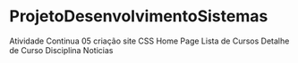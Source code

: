 # ProjetoDesenvolvimentoSistemas
Atividade Continua 05 criação site CSS
Home Page
Lista de Cursos
Detalhe de Curso
Disciplina
Noticias

